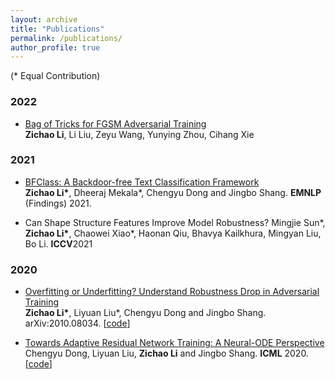 ```yaml
---
layout: archive
title: "Publications"
permalink: /publications/
author_profile: true
---
```


<!-- {% if author.googlescholar %}
  You can also find my articles on <u><a href="{{author.googlescholar}}">my Google Scholar profile</a>.</u>
{% endif %} -->

<!-- {% include base_path %} -->
(\* Equal Contribution)

### 2022
* [Bag of Tricks for FGSM Adversarial Training](https://arxiv.org/pdf/2209.02684.pdf) <br/>
**Zichao Li**, Li Liu, Zeyu Wang, Yunying Zhou, Cihang Xie

### 2021
* [BFClass: A Backdoor-free Text Classification Framework](https://arxiv.org/pdf/2109.10855.pdf) <br/>
**Zichao Li\***, Dheeraj Mekala\*, Chengyu Dong and Jingbo Shang. **EMNLP** (Findings) 2021. 

* Can Shape Structure Features Improve Model Robustness? 
Mingjie Sun\*, **Zichao Li\***, Chaowei Xiao\*, Haonan Qiu, Bhavya Kailkhura, Mingyan Liu, Bo Li. **ICCV**2021

### 2020
* [Overfitting or Underfitting? Understand Robustness Drop in Adversarial Training](https://arxiv.org/abs/2010.08034) <br/>
**Zichao Li\***, Liyuan Liu\*, Chengyu Dong and Jingbo Shang. arXiv:2010.08034. [[code](https://github.com/zichaoli/APART)]

* [Towards Adaptive Residual Network Training: A Neural-ODE Perspective](https://www.dropbox.com/s/qocbal9tlnsza7z/%5BICML%2720%5DTowards%20Adaptive%20Residual%20Network%20Training%20-%20A%20Neural-ODE%20Perspective.pdf?dl=1) <br/>
Chengyu Dong, Liyuan Liu, **Zichao Li** and Jingbo Shang. **ICML** 2020. [[code](https://github.com/shwinshaker/LipGrow)]